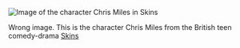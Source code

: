 ![Image of the character Chris Miles in Skins](https://i.ytimg.com/vi/GZD-UugYvJ4/hqdefault.jpg)

Wrong image. This is the character Chris Miles from the British teen comedy-drama [Skins](https://en.wikipedia.org/wiki/Skins_(British_TV_series))
